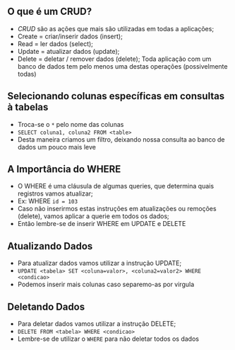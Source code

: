 ## O que é um CRUD?
- _CRUD_ são as ações que mais são utilizadas em todas a aplicações;
- Create = criar/inserir dados (insert);
- Read = ler dados (select);
- Update = atualizar dados (update);
- Delete = deletar / remover dados (delete);
Toda aplicação com um banco de dados tem pelo menos uma destas operações (possivelmente todas)


## Selecionando colunas específicas em consultas à tabelas
- Troca-se o `*` pelo nome das colunas
- `SELECT coluna1, coluna2 FROM <table>`
- Desta maneira criamos um filtro, deixando nossa consulta ao banco de dados um pouco mais leve

## A Importância do WHERE 
- O WHERE é uma cláusula de algumas queries, que determina quais registros vamos atualizar;
- Ex: WHERE `id = 103`
- Caso não inserirmos estas instruções em atualizações ou remoções (delete), vamos aplicar a querie em
todos os dados;
- Então lembre-se de inserir WHERE em UPDATE e DELETE

## Atualizando Dados
- Para atualizar dados vamos utilizar a instrução UPDATE;
- `UPDATE <tabela> SET <coluna=valor>, <coluna2=valor2> WHERE <condicao>`
- Podemos inserir mais colunas caso separemo-as por virgula

## Deletando Dados
- Para deletar dados vamos utilizar a instrução DELETE;
- `DELETE FROM <tabela> WHERE <condicao>`
- Lembre-se de utilizar o `WHERE` para não deletar todos os dados

